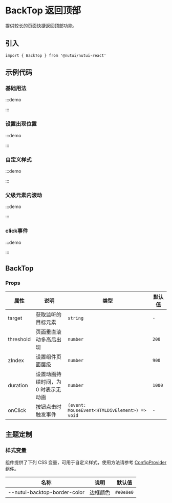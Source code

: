 # BackTop 返回顶部

提供较长的页面快捷返回顶部功能。

## 引入

```tsx
import { BackTop } from '@nutui/nutui-react'
```

## 示例代码

### 基础用法

:::demo

<CodeBlock src='h5/demo1.tsx'></CodeBlock>

:::

### 设置出现位置

:::demo

<CodeBlock src='h5/demo2.tsx'></CodeBlock>

:::

### 自定义样式

:::demo

<CodeBlock src='h5/demo3.tsx'></CodeBlock>

:::

### 父级元素内滚动

:::demo

<CodeBlock src='h5/demo4.tsx'></CodeBlock>

:::

### click事件

:::demo

<CodeBlock src='h5/demo5.tsx'></CodeBlock>

:::

## BackTop

### Props

| 属性 | 说明 | 类型 | 默认值 |
| --- | --- | --- | --- |
| target | 获取监听的目标元素 | `string` | `-` |
| threshold | 页面垂直滚动多高后出现 | `number` | `200` |
| zIndex | 设置组件页面层级 | `number` | `900` |
| duration | 设置动画持续时间，为 0 时表示无动画 | `number` | `1000` |
| onClick | 按钮点击时触发事件 | `(event: MouseEvent<HTMLDivElement>) => void` | `-` |

## 主题定制

### 样式变量

组件提供了下列 CSS 变量，可用于自定义样式，使用方法请参考 [ConfigProvider 组件](#/zh-CN/component/configprovider)。

| 名称 | 说明 | 默认值 |
| --- | --- | --- |
| \--nutui-backtop-border-color | 边框颜色 | `#e0e0e0` |
